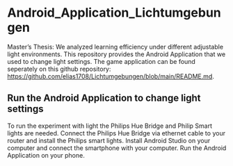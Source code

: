 # Android_Application_Lichtumgebungen

Master’s Thesis: We analyzed learning efficiency under different adjustable light environments. This repository provides the Android Application that we used to change light settings. The game application can be found seperately on this github repository: https://github.com/elias1708/Lichtumgebungen/blob/main/README.md. 

## Run the Android Application to change light settings
To run the experiment with light the Philips Hue Bridge and Philip Smart lights are needed. Connect the Philips Hue Bridge via ethernet cable to your router and install the Philips smart lights. Install Android Studio on your computer and connect the smartphone with your computer. Run the Android Application on your phone.
